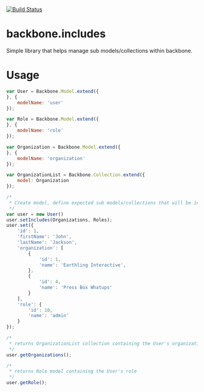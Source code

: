 [![Build
Status](https://travis-ci.org/jthoms1/backbone.includes.png?branch=master)](https://travis-ci.org/jthoms1/backbone.includes)


backbone.includes
=================

Simple library that helps manage sub models/collections within backbone.

Usage
==================
```JavaScript
var User = Backbone.Model.extend({
}, {
	modelName: 'user'
});

var Role = Backbone.Model.extend({
}, {
	modelName: 'role'
});

var Organization = Backbone.Model.extend({
}, {
	modelName: 'organization'
});

var OrganizationList = Backbone.Collection.extend({
	model: Organization
});

/*
 * Create model, define expected sub models/collections that will be included
 */
var user = new User()
user.setIncludes(Organizations, Roles);
user.set({
	'id': 1,
	'firstName': 'John',
	'lastName': 'Jackson',
	'organization': [
		{
			'id': 1,
			'name': 'Earthling Interactive',
		},
		{
			'id': 4,
			'name': 'Press Box Whatups'
		}
	],
	'role': {
		'id': 10,
		'name': 'admin'
	}
});

/*
 * returns OrganizationList collection containing the User's organizations
 */
user.getOrganizations();

/*
 * returns Role model containing the User's role
 */
user.getRole();
```